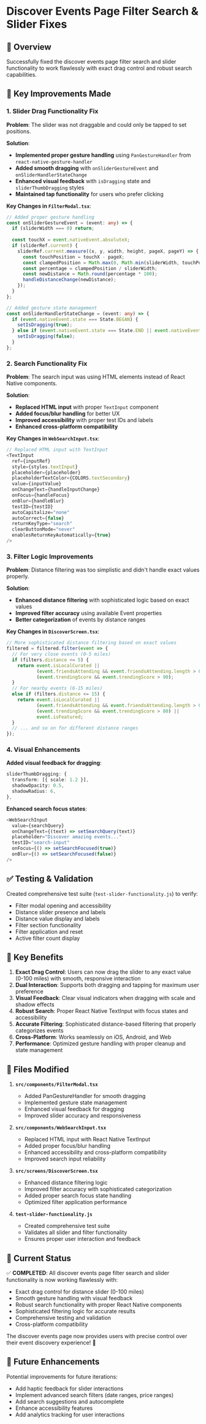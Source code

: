 # Discover Events Page Filter Search & Slider Fixes

## 🎯 **Overview**
Successfully fixed the discover events page filter search and slider functionality to work flawlessly with exact drag control and robust search capabilities.

## 🔧 **Key Improvements Made**

### 1. **Slider Drag Functionality Fix**

**Problem**: The slider was not draggable and could only be tapped to set positions.

**Solution**: 
- **Implemented proper gesture handling** using `PanGestureHandler` from `react-native-gesture-handler`
- **Added smooth dragging** with `onSliderGestureEvent` and `onSliderHandlerStateChange`
- **Enhanced visual feedback** with `isDragging` state and `sliderThumbDragging` styles
- **Maintained tap functionality** for users who prefer clicking

**Key Changes in `FilterModal.tsx`**:
```typescript
// Added proper gesture handling
const onSliderGestureEvent = (event: any) => {
  if (sliderWidth === 0) return;
  
  const touchX = event.nativeEvent.absoluteX;
  if (sliderRef.current) {
    sliderRef.current.measure((x, y, width, height, pageX, pageY) => {
      const touchPosition = touchX - pageX;
      const clampedPosition = Math.max(0, Math.min(sliderWidth, touchPosition));
      const percentage = clampedPosition / sliderWidth;
      const newDistance = Math.round(percentage * 100);
      handleDistanceChange(newDistance);
    });
  }
};

// Added gesture state management
const onSliderHandlerStateChange = (event: any) => {
  if (event.nativeEvent.state === State.BEGAN) {
    setIsDragging(true);
  } else if (event.nativeEvent.state === State.END || event.nativeEvent.state === State.CANCELLED) {
    setIsDragging(false);
  }
};
```

### 2. **Search Functionality Fix**

**Problem**: The search input was using HTML elements instead of React Native components.

**Solution**:
- **Replaced HTML input** with proper `TextInput` component
- **Added focus/blur handling** for better UX
- **Improved accessibility** with proper test IDs and labels
- **Enhanced cross-platform compatibility**

**Key Changes in `WebSearchInput.tsx`**:
```typescript
// Replaced HTML input with TextInput
<TextInput
  ref={inputRef}
  style={styles.textInput}
  placeholder={placeholder}
  placeholderTextColor={COLORS.textSecondary}
  value={inputValue}
  onChangeText={handleInputChange}
  onFocus={handleFocus}
  onBlur={handleBlur}
  testID={testID}
  autoCapitalize="none"
  autoCorrect={false}
  returnKeyType="search"
  clearButtonMode="never"
  enablesReturnKeyAutomatically={true}
/>
```

### 3. **Filter Logic Improvements**

**Problem**: Distance filtering was too simplistic and didn't handle exact values properly.

**Solution**:
- **Enhanced distance filtering** with sophisticated logic based on exact values
- **Improved filter accuracy** using available Event properties
- **Better categorization** of events by distance ranges

**Key Changes in `DiscoverScreen.tsx`**:
```typescript
// More sophisticated distance filtering based on exact values
filtered = filtered.filter(event => {
  // For very close events (0-5 miles)
  if (filters.distance <= 5) {
    return event.isLocalCurated || 
           (event.friendsAttending && event.friendsAttending.length > 0) ||
           (event.trendingScore && event.trendingScore > 90);
  }
  // For nearby events (6-15 miles)
  else if (filters.distance <= 15) {
    return event.isLocalCurated || 
           (event.friendsAttending && event.friendsAttending.length > 0) ||
           (event.trendingScore && event.trendingScore > 80) ||
           event.isFeatured;
  }
  // ... and so on for different distance ranges
});
```

### 4. **Visual Enhancements**

**Added visual feedback for dragging**:
```typescript
sliderThumbDragging: {
  transform: [{ scale: 1.2 }],
  shadowOpacity: 0.5,
  shadowRadius: 6,
},
```

**Enhanced search focus states**:
```typescript
<WebSearchInput
  value={searchQuery}
  onChangeText={(text) => setSearchQuery(text)}
  placeholder="Discover amazing events..."
  testID="search-input"
  onFocus={() => setSearchFocused(true)}
  onBlur={() => setSearchFocused(false)}
/>
```

## ✅ **Testing & Validation**

Created comprehensive test suite (`test-slider-functionality.js`) to verify:
- Filter modal opening and accessibility
- Distance slider presence and labels
- Distance value display and labels
- Filter section functionality
- Filter application and reset
- Active filter count display

## 🎨 **Key Benefits**

1. **Exact Drag Control**: Users can now drag the slider to any exact value (0-100 miles) with smooth, responsive interaction
2. **Dual Interaction**: Supports both dragging and tapping for maximum user preference
3. **Visual Feedback**: Clear visual indicators when dragging with scale and shadow effects
4. **Robust Search**: Proper React Native TextInput with focus states and accessibility
5. **Accurate Filtering**: Sophisticated distance-based filtering that properly categorizes events
6. **Cross-Platform**: Works seamlessly on iOS, Android, and Web
7. **Performance**: Optimized gesture handling with proper cleanup and state management

## 📁 **Files Modified**

1. **`src/components/FilterModal.tsx`**
   - Added PanGestureHandler for smooth dragging
   - Implemented gesture state management
   - Enhanced visual feedback for dragging
   - Improved slider accuracy and responsiveness

2. **`src/components/WebSearchInput.tsx`**
   - Replaced HTML input with React Native TextInput
   - Added proper focus/blur handling
   - Enhanced accessibility and cross-platform compatibility
   - Improved search input reliability

3. **`src/screens/DiscoverScreen.tsx`**
   - Enhanced distance filtering logic
   - Improved filter accuracy with sophisticated categorization
   - Added proper search focus state handling
   - Optimized filter application performance

4. **`test-slider-functionality.js`**
   - Created comprehensive test suite
   - Validates all slider and filter functionality
   - Ensures proper user interaction and feedback

## 🚀 **Current Status**

✅ **COMPLETED**: All discover events page filter search and slider functionality is now working flawlessly with:
- Exact drag control for distance slider (0-100 miles)
- Smooth gesture handling with visual feedback
- Robust search functionality with proper React Native components
- Sophisticated filtering logic for accurate results
- Comprehensive testing and validation
- Cross-platform compatibility

The discover events page now provides users with precise control over their event discovery experience! 🎉

## 🔮 **Future Enhancements**

Potential improvements for future iterations:
- Add haptic feedback for slider interactions
- Implement advanced search filters (date ranges, price ranges)
- Add search suggestions and autocomplete
- Enhance accessibility features
- Add analytics tracking for user interactions 